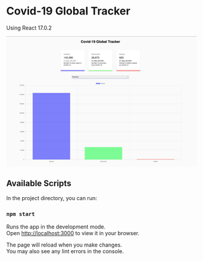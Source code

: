 <h1>Covid-19 Global Tracker</h1>

Using React 17.0.2

![alt text](https://github.com/atchara-y/covid-19-tracker/blob/main/src/images/sample-screen.png?raw=true)


## Available Scripts

In the project directory, you can run:

### `npm start`

Runs the app in the development mode.\
Open [http://localhost:3000](http://localhost:3000) to view it in your browser.

The page will reload when you make changes.\
You may also see any lint errors in the console.
